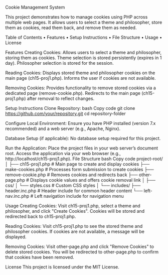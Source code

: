 Cookie Management System

This project demonstrates how to manage cookies using PHP across multiple web pages. It allows users to select a theme and philosopher, store them as cookies, read them back, and remove them as needed.

Table of Contents
•	Features
•	Setup Instructions
•	File Structure
•	Usage
•	License


Features
Creating Cookies:
	Allows users to select a theme and philosopher, storing them as cookies.
Theme selection is stored persistently (expires in 1 day).
Philosopher selection is stored for the session.

Reading Cookies:
	Displays stored theme and philosopher cookies on the main page (ch15-proj1.php).
Informs the user if cookies are not available.

Removing Cookies:
	Provides functionality to remove stored cookies via a dedicated page (remove-cookie.php).
Redirects to the main page (ch15-proj1.php) after removal to reflect changes.

Setup Instructions
Clone Repository:
	bash
	Copy code
	git clone https://github.com/your/repository.git
	cd repository-folder

Configure Local Environment:
	Ensure you have PHP installed (version 7.x recommended) and a web server (e.g., Apache, Nginx).

Database Setup (if applicable):
	No database setup required for this project.

Run the Application:
	Place the project files in your web server’s document root.
Access the application via your web browser (e.g., http://localhost/ch15-proj1.php).
File Structure
bash
Copy code
project-root/
│
├── ch15-proj1.php           # Main page to create and display cookies
├── make-cookies.php         # Processes form submission to create cookies
├── remove-cookie.php        # Removes cookies and redirects back
├── other-page.php           # Displays cookie values and offers cookie removal link
│
├── css/
│   └── styles.css           # Custom CSS styles
│
└── includes/
    ├── header.inc.php       # Header include for common header content
    └── left-nav.inc.php     # Left navigation include for navigation menu

Usage
Creating Cookies:
Visit ch15-proj1.php, select a theme and philosopher, and click "Create Cookies".
Cookies will be stored and redirected back to ch15-proj1.php.

Reading Cookies:
Visit ch15-proj1.php to see the stored theme and philosopher cookies.
If cookies are not available, a message will be displayed.

Removing Cookies:
Visit other-page.php and click "Remove Cookies" to delete stored cookies.
You will be redirected to other-page.php to confirm that cookies have been removed.


License
This project is licensed under the MIT License.

